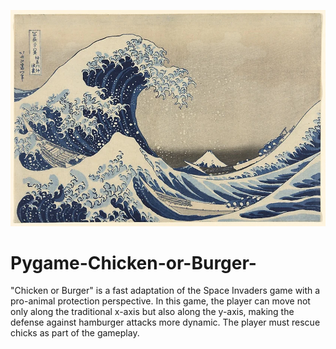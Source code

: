 
![This is me](https://github.com/AleRamone/Ale-Acosta/blob/main/obra4.jpg)
# Pygame-Chicken-or-Burger-
"Chicken or Burger" is a fast adaptation of the Space Invaders game with a pro-animal protection perspective. In this game, the player can move not only along the traditional x-axis but also along the y-axis, making the defense against hamburger attacks more dynamic. The player must rescue chicks as part of the gameplay.


